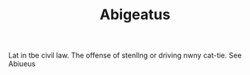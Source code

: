 ---
title: Abigeatus
letter: A
permalink: "/definitions/bld-abigeatus.html"
body: Lat in tbe civil law. The offense of stenllng or driving nwny cat-tie. See Abiueus
published_at: '2018-07-07'
source: Black's Law Dictionary 2nd Ed (1910)
layout: post
---